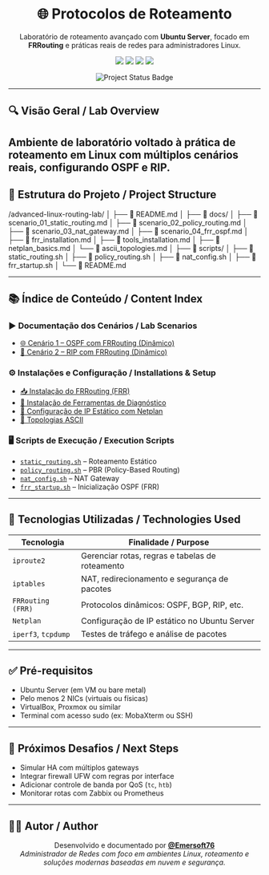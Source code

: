 <h1 align="center">🌐 Protocolos de Roteamento</h1>
<p align="center">
  Laboratório de roteamento avançado com <strong>Ubuntu Server</strong>, focado em <strong>FRRouting</strong> e práticas reais de redes para administradores Linux.
</p>

<p align="center">
  <a href="https://ubuntu.com/server"><img src="https://img.shields.io/badge/Linux-Ubuntu--Server-2c3e50?style=for-the-badge&logo=ubuntu&logoColor=white"/></a>
  <a href="https://netfilter.org/"><img src="https://img.shields.io/badge/iptables-NAT%20%26%20Firewall-red?style=for-the-badge"/></a>
  <a href="https://www.frrouting.org/"><img src="https://img.shields.io/badge/FRRouting-OSPF%2FBGP-green?style=for-the-badge"/></a>
  <a href="https://www.virtualbox.org/"><img src="https://img.shields.io/badge/VirtualBox-Network%20Emulator-orange?style=for-the-badge"/></a>
</p>
<p align="center">
  <img src="https://img.shields.io/badge/Status-100%25%20Completed-brightgreen?style=for-the-badge&logo=github" alt="Project Status Badge"/>
</p>

---

## 🔍 Visão Geral / Lab Overview

Ambiente de laboratório voltado à prática de roteamento em Linux com múltiplos cenários reais, configurando OSPF e RIP.
---

## 📁 Estrutura do Projeto / Project Structure

/advanced-linux-routing-lab/ │ ├── 📄 README.md │ ├── 📁 docs/ │ ├── 📄 scenario_01_static_routing.md │ ├── 📄 scenario_02_policy_routing.md │ ├── 📄 scenario_03_nat_gateway.md │ ├── 📄 scenario_04_frr_ospf.md │ ├── 📄 frr_installation.md │ ├── 📄 tools_installation.md │ ├── 📄 netplan_basics.md │ └── 📄 ascii_topologies.md │ ├── 📁 scripts/ │ ├── 📄 static_routing.sh │ ├── 📄 policy_routing.sh │ ├── 📄 nat_config.sh │ ├── 📄 frr_startup.sh │ └── 📄 README.md

---

## 📚 Índice de Conteúdo / Content Index

### ▶️ Documentação dos Cenários / Lab Scenarios

- [🌐 Cenário 1 – OSPF com FRRouting (Dinâmico)](./docs/scenario_03_nat_gateway.md)
- [📡 Cenário 2 – RIP com FRRouting (Dinâmico)](./docs/scenario_04_frr_ospf.md)

### ⚙️ Instalações e Configuração / Installations & Setup

- [📥 Instalação do FRRouting (FRR)](./frr-instalation.md)
- [🔧 Instalação de Ferramentas de Diagnóstico](./docs/tools_installation.md)
- [🧷 Configuração de IP Estático com Netplan](./docs/netplan_basics.md)
- [🧱 Topologias ASCII](./docs/ascii_topologies.md)

### 🖥️ Scripts de Execução / Execution Scripts

- [`static_routing.sh`](./scripts/static_routing.sh) – Roteamento Estático
- [`policy_routing.sh`](./scripts/policy_routing.sh) – PBR (Policy-Based Routing)
- [`nat_config.sh`](./scripts/nat_config.sh) – NAT Gateway
- [`frr_startup.sh`](./scripts/frr_startup.sh) – Inicialização OSPF (FRR)

---

## 🧠 Tecnologias Utilizadas / Technologies Used

| Tecnologia         | Finalidade / Purpose                           |
|--------------------|--------------------------------------------------|
| `iproute2`          | Gerenciar rotas, regras e tabelas de roteamento |
| `iptables`          | NAT, redirecionamento e segurança de pacotes    |
| `FRRouting (FRR)`   | Protocolos dinâmicos: OSPF, BGP, RIP, etc.       |
| `Netplan`           | Configuração de IP estático no Ubuntu Server     |
| `iperf3`, `tcpdump` | Testes de tráfego e análise de pacotes           |

---

## ✅ Pré-requisitos

- Ubuntu Server (em VM ou bare metal)
- Pelo menos 2 NICs (virtuais ou físicas)
- VirtualBox, Proxmox ou similar
- Terminal com acesso sudo (ex: MobaXterm ou SSH)

---

## 🧩 Próximos Desafios / Next Steps

- Simular HA com múltiplos gateways
- Integrar firewall UFW com regras por interface
- Adicionar controle de banda por QoS (`tc`, `htb`)
- Monitorar rotas com Zabbix ou Prometheus

---

## 🧑‍💻 Autor / Author

<p align="center">
Desenvolvido e documentado por <a href="https://github.com/Emersoft76"><strong>@Emersoft76</strong></a><br/>
<em>Administrador de Redes com foco em ambientes Linux, roteamento e soluções modernas baseadas em nuvem e segurança.</em>
</p>
